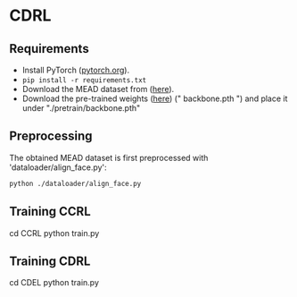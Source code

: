 # CDRL

## Requirements

- Install PyTorch ([pytorch.org](http://pytorch.org)).
- `pip install -r requirements.txt`
- Download the MEAD dataset from ([here](https://wywu.github.io/projects/MEAD/MEAD.html)).
- Download the pre-trained weights ([here](https://drive.google.com/file/d/1W_qa9xxXTCXo_44PX_oRDLlJQ3F8uXJk/view?usp=sharing)) (" backbone.pth ") and place it under "./pretrain/backbone.pth"


## Preprocessing
The obtained MEAD dataset is first preprocessed with 'dataloader/align_face.py':

```bash
python ./dataloader/align_face.py
```

## Training CCRL
cd CCRL
python train.py


## Training CDRL
cd CDEL
python train.py
